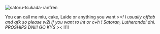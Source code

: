 ![satoru-tsukada-ranfren](https://github.com/miudacat/miudacat/assets/167997747/bc6fd96a-a769-49f5-be75-182c4125c7a4)

You can call me miu, cake, Laide or anything you want >_<!
I usually offtab and afk so please w2i if you want to int or c+h !
Satoran, Lutherandal dni.
PROSHIPS DNI!! GO KYS >_< !!1!
